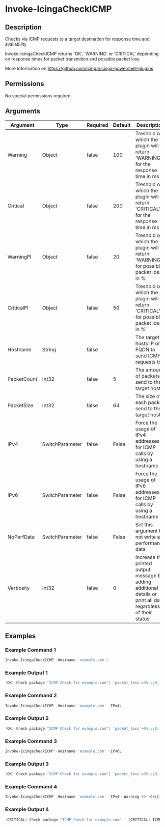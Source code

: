 
# Invoke-IcingaCheckICMP

## Description

Checks via ICMP requests to a target destination for response time and availability

Invoke-IcingaCheckICMP returns 'OK', 'WARNING' or 'CRITICAL' depending on response times
for packet transmition and possible packet loss

More Information on https://github.com/Icinga/icinga-powershell-plugins

## Permissions

No special permissions required.

## Arguments

| Argument | Type | Required | Default | Description |
| ---      | ---  | ---      | ---     | ---         |
| Warning | Object | false | 100 | Treshold on which the plugin will return 'WARNING' for the response time in ms |
| Critical | Object | false | 200 | Treshold on which the plugin will return 'CRITICAL' for the response time in ms |
| WarningPl | Object | false | 20 | Treshold on which the plugin will return 'WARNING' for possible packet loss in % |
| CriticalPl | Object | false | 50 | Treshold on which the plugin will return 'CRITICAL' for possible packet loss in % |
| Hostname | String | false |  | The target hosts IP or FQDN to send ICMP requests too |
| PacketCount | Int32 | false | 5 | The amount of packets send to the target host |
| PacketSize | Int32 | false | 64 | The size of each packet send to the target host |
| IPv4 | SwitchParameter | false | False | Force the usage of IPv4 addresses for ICMP calls by using a hostname |
| IPv6 | SwitchParameter | false | False | Force the usage of IPv6 addresses for ICMP calls by using a hostname |
| NoPerfData | SwitchParameter | false | False | Set this argument to not write any performance data |
| Verbosity | Int32 | false | 0 | Increase the printed output message by adding additional details or print all data regardless of their status |

## Examples

### Example Command 1

```powershell
Invoke-IcingaCheckICMP -Hostname 'example.com';
```

### Example Output 1

```powershell
[OK] Check package "ICMP Check for example.com"| 'packet_loss'=0%;;;0;100 'packet_count'=4c;; 'response_time'=113ms;;
```

### Example Command 2

```powershell
Invoke-IcingaCheckICMP -Hostname 'example.com' -IPv4;
```

### Example Output 2

```powershell
[OK] Check package "ICMP Check for example.com"| 'packet_loss'=0%;;;0;100 'packet_count'=4c;; 'response_time'=113ms;;
```

### Example Command 3

```powershell
Invoke-IcingaCheckICMP -Hostname 'example.com' -IPv6;
```

### Example Output 3

```powershell
[OK] Check package "ICMP Check for example.com"| 'packet_loss'=0%;;;0;100 'packet_count'=4c;; 'response_time'=113.5ms;;
```

### Example Command 4

```powershell
Invoke-IcingaCheckICMP -Hostname 'example.com' -IPv4 -Warning 80 -Critical 100 -WarningPl 50 -CriticalPl 75;
```

### Example Output 4

```powershell
[CRITICAL] Check package "ICMP Check for example.com" - [CRITICAL] ICMP request to 93.184.216.34 with 1024 bytes\_ [CRITICAL] ICMP request to 93.184.216.34 with 1024 bytes: Value "114ms" is greater than threshold "100ms"\_ [CRITICAL] ICMP request to 93.184.216.34 with 1024 bytes: Value "113ms" is greater than threshold "100ms"\_ [CRITICAL] ICMP request to 93.184.216.34 with 1024 bytes: Value "113ms" is greater than threshold "100ms"\_ [CRITICAL] ICMP request to 93.184.216.34 with 1024 bytes: Value "113ms" is greater than threshold "100ms"| 'packet_loss'=0%;50;75;0;100 'packet_count'=4c;; 'response_time'=113.25ms;80;100
```
